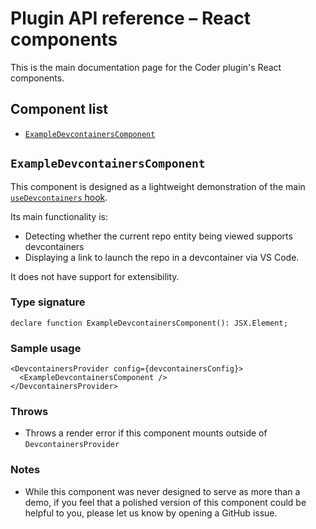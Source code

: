 # Plugin API reference – React components

This is the main documentation page for the Coder plugin's React components.

## Component list

- [`ExampleDevcontainersComponent`](#exampledevcontainerscomponent)

## `ExampleDevcontainersComponent`

This component is designed as a lightweight demonstration of the main [`useDevcontainers` hook](./hooks.md#usedevcontainers).

Its main functionality is:

- Detecting whether the current repo entity being viewed supports devcontainers
- Displaying a link to launch the repo in a devcontainer via VS Code.

It does not have support for extensibility.

### Type signature

```tsx
declare function ExampleDevcontainersComponent(): JSX.Element;
```

### Sample usage

```tsx
<DevcontainersProvider config={devcontainersConfig}>
  <ExampleDevcontainersComponent />
</DevcontainersProvider>
```

### Throws

- Throws a render error if this component mounts outside of `DevcontainersProvider`

### Notes

- While this component was never designed to serve as more than a demo, if you feel that a polished version of this component could be helpful to you, please let us know by opening a GitHub issue.
